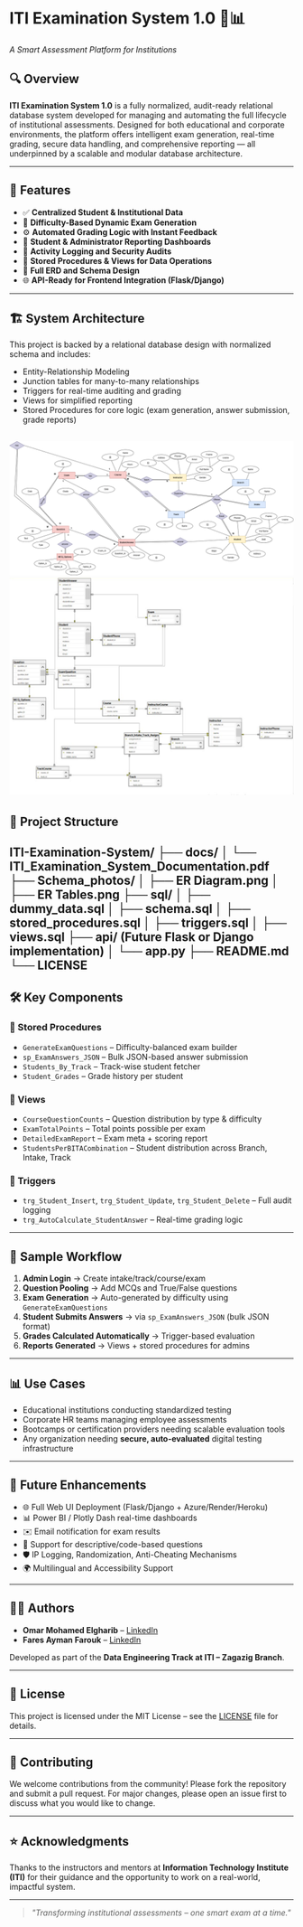 # ITI Examination System 1.0 🧠📊  
_A Smart Assessment Platform for Institutions_

## 🔍 Overview

**ITI Examination System 1.0** is a fully normalized, audit-ready relational database system developed for managing and automating the full lifecycle of institutional assessments. Designed for both educational and corporate environments, the platform offers intelligent exam generation, real-time grading, secure data handling, and comprehensive reporting — all underpinned by a scalable and modular database architecture.

---

## 🚀 Features

- ✅ **Centralized Student & Institutional Data**
- 🧠 **Difficulty-Based Dynamic Exam Generation**
- ⚙️ **Automated Grading Logic with Instant Feedback**
- 📑 **Student & Administrator Reporting Dashboards**
- 🔐 **Activity Logging and Security Audits**
- 🔄 **Stored Procedures & Views for Data Operations**
- 🧾 **Full ERD and Schema Design**
- 🌐 **API-Ready for Frontend Integration (Flask/Django)**

---

## 🏗️ System Architecture

This project is backed by a relational database design with normalized schema and includes:

- Entity-Relationship Modeling
- Junction tables for many-to-many relationships
- Triggers for real-time auditing and grading
- Views for simplified reporting
- Stored Procedures for core logic (exam generation, answer submission, grade reports)


![ER Diagram](<Schema_Photos/ER Diagram.png>)
![ER Tables](<Schema_Photos/ER Tables.png>)
---

## 📁 Project Structure

ITI-Examination-System/
├── docs/
│ └── ITI_Examination_System_Documentation.pdf
├── Schema_photos/
│ ├── ER Diagram.png
│ ├── ER Tables.png
├── sql/
│ ├── dummy_data.sql
│ ├── schema.sql
│ ├── stored_procedures.sql
│ ├── triggers.sql
│ ├── views.sql
├── api/ (Future Flask or Django implementation)
│ └── app.py
├── README.md
└── LICENSE
---

## 🛠️ Key Components

### 📜 Stored Procedures
- `GenerateExamQuestions` – Difficulty-balanced exam builder
- `sp_ExamAnswers_JSON` – Bulk JSON-based answer submission
- `Students_By_Track` – Track-wise student fetcher
- `Student_Grades` – Grade history per student

### 👀 Views
- `CourseQuestionCounts` – Question distribution by type & difficulty
- `ExamTotalPoints` – Total points possible per exam
- `DetailedExamReport` – Exam meta + scoring report
- `StudentsPerBITACombination` – Student distribution across Branch, Intake, Track

### 🔐 Triggers
- `trg_Student_Insert`, `trg_Student_Update`, `trg_Student_Delete` – Full audit logging
- `trg_AutoCalculate_StudentAnswer` – Real-time grading logic

---

## 🧪 Sample Workflow

1. **Admin Login** → Create intake/track/course/exam
2. **Question Pooling** → Add MCQs and True/False questions
3. **Exam Generation** → Auto-generated by difficulty using `GenerateExamQuestions`
4. **Student Submits Answers** → via `sp_ExamAnswers_JSON` (bulk JSON format)
5. **Grades Calculated Automatically** → Trigger-based evaluation
6. **Reports Generated** → Views + stored procedures for admins

---

## 📊 Use Cases

- Educational institutions conducting standardized testing
- Corporate HR teams managing employee assessments
- Bootcamps or certification providers needing scalable evaluation tools
- Any organization needing **secure, auto-evaluated** digital testing infrastructure

---

## 🧩 Future Enhancements

- 🌐 Full Web UI Deployment (Flask/Django + Azure/Render/Heroku)
- 📊 Power BI / Plotly Dash real-time dashboards
- ✉️ Email notification for exam results
- 🧠 Support for descriptive/code-based questions
- 🛡️ IP Logging, Randomization, Anti-Cheating Mechanisms
- 🌍 Multilingual and Accessibility Support

---

## 🧑‍💻 Authors

- **Omar Mohamed Elgharib** – [LinkedIn](https://www.linkedin.com/in/omar-mohamed-elgharib-2a337814b/)
- **Fares Ayman Farouk** – [LinkedIn](https://www.linkedin.com/in/fares-ahmed-0a4531217/)

Developed as part of the **Data Engineering Track at ITI – Zagazig Branch**.

---

## 📄 License

This project is licensed under the MIT License – see the [LICENSE](./LICENSE) file for details.

---

## 💬 Contributing

We welcome contributions from the community! Please fork the repository and submit a pull request. For major changes, please open an issue first to discuss what you would like to change.

---

## ⭐ Acknowledgments

Thanks to the instructors and mentors at **Information Technology Institute (ITI)** for their guidance and the opportunity to work on a real-world, impactful system.

---

> _"Transforming institutional assessments – one smart exam at a time."_